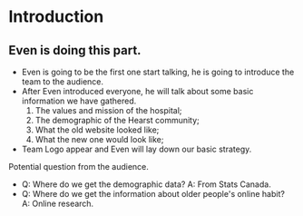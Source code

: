 # Introduction
## Even is doing this part.

- Even is going to be the first one start talking, he is going to introduce the team to the audience.
- After Even introduced everyone, he will talk about some basic information we have gathered.
    1. The values and mission of the hospital;
    2. The demographic of the Hearst community;
    3. What the old website looked like;
    4. What the new one would look like;
- Team Logo appear and Even will lay down our basic strategy.

Potential question from the audience.

- Q: Where do we get the demographic data?
  A: From Stats Canada.
- Q: Where do we get the information about older people's online habit?
  A: Online research.
